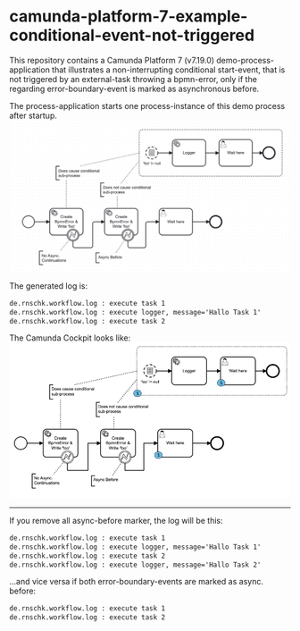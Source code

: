 # camunda-platform-7-example-conditional-event-not-triggered

This repository contains a Camunda Platform 7 (v7.19.0) demo-process-application 
that illustrates a non-interrupting conditional start-event, 
that is not triggered by an external-task throwing a bpmn-error, 
only if the regarding error-boundary-event is marked as asynchronous before.  
  
The process-application starts one process-instance of this demo process after startup.
![process.png](docs/process.png)
  

The generated log is:
```
de.rnschk.workflow.log : execute task 1
de.rnschk.workflow.log : execute logger, message='Hallo Task 1'
de.rnschk.workflow.log : execute task 2
```
  
The Camunda Cockpit looks like:
![cockpit.png](docs/cockpit.png)

---
If you remove all async-before marker, the log will be this:
```
de.rnschk.workflow.log : execute task 1
de.rnschk.workflow.log : execute logger, message='Hallo Task 1'
de.rnschk.workflow.log : execute task 2
de.rnschk.workflow.log : execute logger, message='Hallo Task 2'
```

...and vice versa if both error-boundary-events are marked as async. before:
```
de.rnschk.workflow.log : execute task 1
de.rnschk.workflow.log : execute task 2
```
